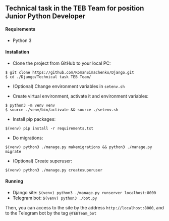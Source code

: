 ## Technical task in the TEB Team for position Junior Python Developer

#### Requirements
 - Python 3

#### Installation
- Clone the project from GitHub to your local PC:
```
$ git clone https://github.com/RomanSimachenko/Django.git
$ cd ./Django/Technical task TEB Team/
```
- (Optional) Change environment variables in `setenv.sh`

- Create virtual environment, activate it and environment variables:
```
$ python3 -m venv venv
$ source ./venv/bin/activate && source ./setenv.sh
```

- Install pip packages:
```
$(venv) pip install -r requirements.txt
```

- Do migrations:
```
$(venv) python3 ./manage.py makemigrations && python3 ./manage.py migrate
```

- (Optional) Create superuser:
```
$(venv) python3 ./manage.py createsuperuser
```

#### Running
- Django site: `$(venv) python3 ./manage.py runserver localhost:8000`
- Telegram bot: `$(venv) python3 ./bot.py`

Then, you can access to the site by the address `http://localhost:8000`, and to the Telegram bot by the tag `@TEBTeam_bot`
